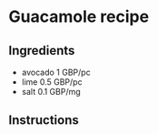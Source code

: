 # Guacamole recipe
## Ingredients
* avocado 1   GBP/pc
* lime    0.5 GBP/pc
* salt    0.1 GBP/mg
## Instructions

